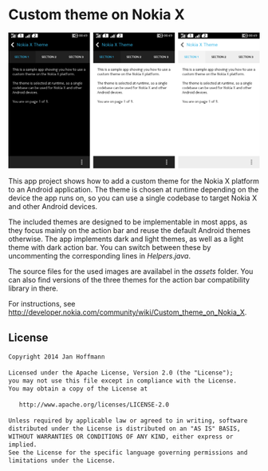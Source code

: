 Custom theme on Nokia X
=======================

![](/assets/screenshots.png "Screenshots of the included themes")

This app project shows how to add a custom theme for the Nokia X platform to an Android application. The theme is chosen at runtime depending on the device the app runs on, so you can use a single codebase to target Nokia X and other Android devices.

The included themes are designed to be implementable in most apps, as they focus mainly on the action bar and reuse the default Android themes otherwise. The app implements dark and light themes, as well as a light theme with dark action bar. You can switch between these by uncommenting the corresponding lines in *Helpers.java*.

The source files for the used images are availabel in the *assets* folder. You can also find versions of the three themes for the action bar compatibility library in there.

For instructions, see http://developer.nokia.com/community/wiki/Custom_theme_on_Nokia_X.

License
-------

```
Copyright 2014 Jan Hoffmann

Licensed under the Apache License, Version 2.0 (the "License");
you may not use this file except in compliance with the License.
You may obtain a copy of the License at

   http://www.apache.org/licenses/LICENSE-2.0

Unless required by applicable law or agreed to in writing, software
distributed under the License is distributed on an "AS IS" BASIS,
WITHOUT WARRANTIES OR CONDITIONS OF ANY KIND, either express or implied.
See the License for the specific language governing permissions and
limitations under the License.
```
